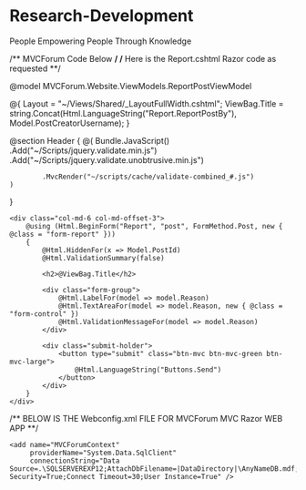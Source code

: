# Research-Development
People Empowering People Through Knowledge

/** MVCForum Code Below **/
/** Here is the Report.cshtml Razor code as requested **/

@model MVCForum.Website.ViewModels.ReportPostViewModel

@{
    Layout = "~/Views/Shared/_LayoutFullWidth.cshtml";
    ViewBag.Title = string.Concat(Html.LanguageString("Report.ReportPostBy"), Model.PostCreatorUsername);
}

@section Header
{
    @(
 Bundle.JavaScript()
            .Add("~/Scripts/jquery.validate.min.js")
            .Add("~/Scripts/jquery.validate.unobtrusive.min.js")

            .MvcRender("~/scripts/cache/validate-combined_#.js")
    )
}

<div class="row">

    <div class="col-md-6 col-md-offset-3">
        @using (Html.BeginForm("Report", "post", FormMethod.Post, new { @class = "form-report" }))
        {
            @Html.HiddenFor(x => Model.PostId)
            @Html.ValidationSummary(false)

            <h2>@ViewBag.Title</h2>

            <div class="form-group">
                @Html.LabelFor(model => model.Reason)
                @Html.TextAreaFor(model => model.Reason, new { @class = "form-control" })
                @Html.ValidationMessageFor(model => model.Reason)
            </div>

            <div class="submit-holder">
                <button type="submit" class="btn-mvc btn-mvc-green btn-mvc-large">
                    @Html.LanguageString("Buttons.Send")
                </button>
            </div>
        }
    </div>
</div>



/** BELOW IS THE Webconfig.xml FILE FOR MVCForum MVC Razor WEB APP **/


<?xml version="1.0"?>
<!--
  For more information on how to configure your ASP.NET application, please visit
  http://go.microsoft.com/fwlink/?LinkId=152368
  -->
<configuration>
  <configSections>
    <section name="entityFramework" type="System.Data.Entity.Internal.ConfigFile.EntityFrameworkSection, EntityFramework, Version=6.0.0.0, Culture=neutral, PublicKeyToken=b77a5c561934e089" requirePermission="false"/>
  </configSections>
  
  
  <connectionStrings>
    
    <add name="MVCForumContext"
         providerName="System.Data.SqlClient"
         connectionString="Data Source=.\SQLSERVEREXP12;AttachDbFilename=|DataDirectory|\AnyNameDB.mdf;Integrated Security=True;Connect Timeout=30;User Instance=True" />
    
  </connectionStrings>
  
  
  <!--
    These are the available editors
    
      <add key="EditorType" value="tinymceeditor" />
      <add key="EditorType" value="bbeditor" />
      <add key="EditorType" value="markdowneditor" />
    -->
  <appSettings>
    <add key="MVCForumVersion" value="1.6" />
    <add key="webpages:Version" value="3.0.0.0" />
    <add key="PreserveLoginUrl" value="true" />
    <add key="ClientValidationEnabled" value="true" />
    <add key="UnobtrusiveJavaScriptEnabled" value="true" />
    <add key="FacebookAppId" value="" />
    <add key="FacebookAppSecret" value="" />
    <add key="GooglePlusAppId" value="" />
    <add key="GooglePlusAppSecret" value="" />
    <add key="EditorType" value="tinymceeditor" />
    <add key="GravatarPostSize" value="50" />
    <add key="GravatarTopicSize" value="50" />
    <add key="GravatarProfileSize" value="85" />
    <add key="GravatarLeaderboardSize" value="20" />
    <add key="GravatarLikedBySize" value="20" />
    <add key="GravatarFooterSize" value="30" />
    <add key="GravatarLatestBySize" value="15" />
    <add key="PagingGroupSize" value="10" />
    <add key="AdminListPageSize" value="30" />
    <add key="ActiveTopicsListSize" value="100" />
    <add key="SearchListSize" value="30" />
    <add key="MembersActivityListSize" value="100" />
    <add key="PrivateMessageListSize" value="30" />
    <add key="SimilarTopicsListSize" value="20" />
    <add key="FileUploadAllowedExtensions" value="jpg,jpeg,png,gif" />
    <add key="FileUploadMaximumFileSizeInBytes" value="5242880" />
    <add key="UploadFolderPath" value="~/content/uploads/" />
    <add key="LogFileMaxSizeBytes" value="1000000" />
    <add key="BannedWordReplaceCharactor" value="?" />
    <add key="PrivateMessageWarningAmountLessThanAllowedSize" value="2" />
    <add key="EmailsToSendPerJob" value="10" />
  </appSettings>
  <system.web>
    <!--
    Use link below to generate machine key
    http://aspnetresources.com/tools/machineKey
    -->
    <httpRuntime requestValidationMode="2.0" requestPathInvalidCharacters="*,:,&amp;,\" relaxedUrlToFileSystemMapping="true" maxQueryStringLength="2048" maxRequestLength="6144" executionTimeout="900"/>
    <globalization fileEncoding="utf-8" requestEncoding="utf-8" responseEncoding="utf-8"/>
    <customErrors mode="Off"/>
    <compilation targetFramework="4.5" debug="true">
      <assemblies>
        <add assembly="System.Web.Abstractions, Version=4.0.0.0, Culture=neutral, PublicKeyToken=31BF3856AD364E35"/>
        <add assembly="System.Web.Helpers, Version=3.0.0.0, Culture=neutral, PublicKeyToken=31BF3856AD364E35"/>
        <add assembly="System.Web.Routing, Version=4.0.0.0, Culture=neutral, PublicKeyToken=31BF3856AD364E35"/>
        <add assembly="System.Web.Mvc, Version=5.0.0.0, Culture=neutral, PublicKeyToken=31BF3856AD364E35"/>
        <add assembly="System.Web.WebPages, Version=3.0.0.0, Culture=neutral, PublicKeyToken=31BF3856AD364E35"/>
      </assemblies>
    </compilation>
    <authentication mode="Forms">
      <forms loginUrl="~/members/logon" cookieless="UseCookies" name="MvcForumAuth" slidingExpiration="true" timeout="432000"/>
    </authentication>
    <membership defaultProvider="n3oSqlMembershipProvider">
      <providers>
        <clear/>
        <add name="n3oSqlMembershipProvider" type="MVCForum.Website.Membership.MvcForumMembershipProvider" connectionStringName="MVCForum" enablePasswordRetrieval="false" enablePasswordReset="true" requiresQuestionAndAnswer="false" requiresUniqueEmail="true" maxInvalidPasswordAttempts="50" minRequiredPasswordLength="6" minRequiredNonalphanumericCharacters="0" passwordAttemptWindow="10" applicationName="MVCForum"/>
      </providers>
    </membership>
    <profile>
      <providers>
        <clear/>
        <add name="AspNetSqlProfileProvider" type="System.Web.Profile.SqlProfileProvider" connectionStringName="ApplicationServices" applicationName="/"/>
      </providers>
    </profile>
    <roleManager enabled="true">
      <providers>
        <clear/>
        <add connectionStringName="MVCForum" applicationName="/" name="AspNetSqlRoleProvider" type="MVCForum.Website.Membership.RoleProvider"/>
        <add applicationName="/" name="AspNetWindowsTokenRoleProvider" type="System.Web.Security.WindowsTokenRoleProvider"/>
      </providers>
    </roleManager>
    <pages pageBaseType="System.Web.Mvc.WebViewPage" controlRenderingCompatibilityVersion="4.0">
      <namespaces>
        <add namespace="System.Web.Helpers"/>
        <add namespace="System.Web.Mvc"/>
        <add namespace="System.Web.Mvc.Ajax"/>
        <add namespace="System.Web.Mvc.Html"/>
        <add namespace="System.Web.Routing"/>
        <add namespace="System.Web.WebPages"/>
        <add namespace="SquishIt.Framework"/>
        <add namespace="SquishIt.Mvc"/>
      </namespaces>
    </pages>
    <httpModules>
      <add name="ImageProcessorModule" type="ImageProcessor.Web.HttpModules.ImageProcessingModule, ImageProcessor.Web"/>
    </httpModules>
  </system.web>
  <system.webServer>
    <security>
      <requestFiltering allowDoubleEscaping="true">
        <requestLimits maxAllowedContentLength="6291456"/>
      </requestFiltering>
    </security>
    <validation validateIntegratedModeConfiguration="false"/>
    <modules>
      <add name="ImageProcessorModule" type="ImageProcessor.Web.HttpModules.ImageProcessingModule, ImageProcessor.Web"/>
    </modules>
    <handlers>
      <remove name="ExtensionlessUrlHandler-Integrated-4.0"/>
      <remove name="OPTIONSVerbHandler"/>
      <remove name="TRACEVerbHandler"/>
      <add name="ExtensionlessUrlHandler-Integrated-4.0" path="*." verb="*" type="System.Web.Handlers.TransferRequestHandler" preCondition="integratedMode,runtimeVersionv4.0"/>
    </handlers>
  </system.webServer>
  <runtime>
    <assemblyBinding xmlns="urn:schemas-microsoft-com:asm.v1">
      <dependentAssembly>
        <assemblyIdentity name="Newtonsoft.Json" publicKeyToken="30AD4FE6B2A6AEED" culture="neutral"/>
        <bindingRedirect oldVersion="0.0.0.0-6.0.0.0" newVersion="6.0.0.0"/>
      </dependentAssembly>
      <dependentAssembly>
        <assemblyIdentity name="DataAnnotationsExtensions" publicKeyToken="358a5681c50fd84c" culture="neutral"/>
        <bindingRedirect oldVersion="0.0.0.0-1.1.0.0" newVersion="1.1.0.0"/>
      </dependentAssembly>
      <dependentAssembly>
        <assemblyIdentity name="System.Net.Http" publicKeyToken="b03f5f7f11d50a3a" culture="neutral"/>
        <bindingRedirect oldVersion="0.0.0.0-4.0.0.0" newVersion="4.0.0.0"/>
      </dependentAssembly>
      <dependentAssembly>
        <assemblyIdentity name="EntityFramework" publicKeyToken="b77a5c561934e089" culture="neutral"/>
        <bindingRedirect oldVersion="0.0.0.0-6.0.0.0" newVersion="6.0.0.0"/>
      </dependentAssembly>
      <dependentAssembly>
        <assemblyIdentity name="System.Web.Razor" publicKeyToken="31bf3856ad364e35" culture="neutral"/>
        <bindingRedirect oldVersion="0.0.0.0-3.0.0.0" newVersion="3.0.0.0"/>
      </dependentAssembly>
      <dependentAssembly>
        <assemblyIdentity name="Microsoft.Practices.Unity" publicKeyToken="31bf3856ad364e35" culture="neutral"/>
        <bindingRedirect oldVersion="0.0.0.0-3.5.0.0" newVersion="3.5.0.0"/>
      </dependentAssembly>
      <dependentAssembly>
        <assemblyIdentity name="System.Web.Http" publicKeyToken="31bf3856ad364e35" culture="neutral"/>
        <bindingRedirect oldVersion="0.0.0.0-5.2.3.0" newVersion="5.2.3.0"/>
      </dependentAssembly>
      <dependentAssembly>
        <assemblyIdentity name="System.Net.Http.Formatting" publicKeyToken="31bf3856ad364e35" culture="neutral"/>
        <bindingRedirect oldVersion="0.0.0.0-5.2.3.0" newVersion="5.2.3.0"/>
      </dependentAssembly>
      <dependentAssembly>
        <assemblyIdentity name="Microsoft.Practices.ServiceLocation" publicKeyToken="31bf3856ad364e35" culture="neutral"/>
        <bindingRedirect oldVersion="0.0.0.0-1.3.0.0" newVersion="1.3.0.0"/>
      </dependentAssembly>
      <dependentAssembly>
        <assemblyIdentity name="System.Web.Helpers" publicKeyToken="31bf3856ad364e35"/>
        <bindingRedirect oldVersion="1.0.0.0-3.0.0.0" newVersion="3.0.0.0"/>
      </dependentAssembly>
      <dependentAssembly>
        <assemblyIdentity name="System.Web.WebPages" publicKeyToken="31bf3856ad364e35"/>
        <bindingRedirect oldVersion="0.0.0.0-3.0.0.0" newVersion="3.0.0.0"/>
      </dependentAssembly>
      <dependentAssembly>
        <assemblyIdentity name="System.Web.Mvc" publicKeyToken="31bf3856ad364e35"/>
        <bindingRedirect oldVersion="0.0.0.0-5.2.3.0" newVersion="5.2.3.0"/>
      </dependentAssembly>
    </assemblyBinding>
  </runtime>
  <entityFramework>
    <defaultConnectionFactory type="System.Data.Entity.Infrastructure.SqlConnectionFactory, EntityFramework"/>
    <providers>
      <provider invariantName="System.Data.SqlClient" type="System.Data.Entity.SqlServer.SqlProviderServices, EntityFramework.SqlServer"/>
    </providers>
  </entityFramework>
</configuration>

